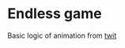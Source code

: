 # Endless game

Basic logic of animation from [twit](https://twitter.com/nicolasdnl/status/1749715070928433161?s=20)

